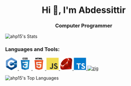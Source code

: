 <h1 align="center">Hi 👋, I'm Abdessittir</h1>
<h3 align="center">Computer Programmer</h3>


![ahp15's Stats](https://github-readme-stats.vercel.app/api?username=ahp15&theme=vue-dark&show_icons=true&hide_border=true&count_private=true)


<h3 align="left">Languages and Tools:</h3>
<p align="left"> <a href="https://www.w3schools.com/cpp/" target="_blank" rel="noreferrer"> <img src="https://raw.githubusercontent.com/devicons/devicon/master/icons/cplusplus/cplusplus-original.svg" alt="cplusplus" width="40" height="40"/> </a> <a href="https://www.w3schools.com/css/" target="_blank" rel="noreferrer"> <img src="https://raw.githubusercontent.com/devicons/devicon/master/icons/css3/css3-original-wordmark.svg" alt="css3" width="40" height="40"/> </a> <a href="https://www.w3.org/html/" target="_blank" rel="noreferrer"> <img src="https://raw.githubusercontent.com/devicons/devicon/master/icons/html5/html5-original-wordmark.svg" alt="html5" width="40" height="40"/> </a> <a href="https://developer.mozilla.org/en-US/docs/Web/JavaScript" target="_blank" rel="noreferrer"> <img src="https://raw.githubusercontent.com/devicons/devicon/master/icons/javascript/javascript-original.svg" alt="javascript" width="40" height="40" /> </a> <a href="https://www.ruby-lang.org/en/" target="_blank" rel="noreferrer"> <img src="https://raw.githubusercontent.com/devicons/devicon/master/icons/ruby/ruby-original.svg" alt="ruby" width="40" height="40"/> </a> <a href="https://www.typescriptlang.org/" target="_blank" rel="noreferrer"> <img src="https://raw.githubusercontent.com/devicons/devicon/master/icons/typescript/typescript-original.svg" alt="typescript" width="40" height="40"/> </a> 
  <a href="https://ziglang.org/" target="_blank" rel="noreferrer"><img src="https://handwiki.org/wiki/images/thumb/b/b3/Zig_logo_2020.svg/1200px-Zig_logo_2020.svg.png" alt="zig" width="80" height="40" /></a>
</p>

![ahp15's Top Languages](https://github-readme-stats.vercel.app/api/top-langs/?username=ahp15&theme=vue-dark&show_icons=true&hide_border=true&layout=compact)


